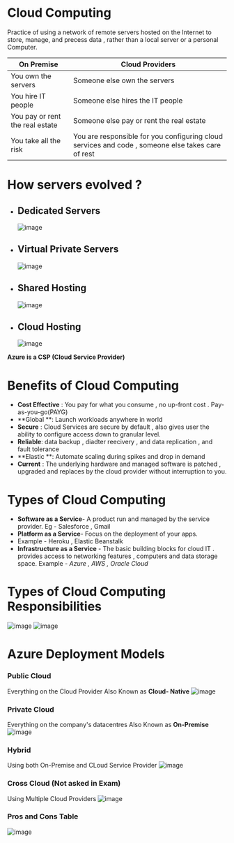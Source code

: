 # Cloud Computing
Practice of using a network of remote servers hosted on the Internet to store, manage, and precess data , rather than a local server or a personal Computer.

| On Premise | Cloud Providers |
|--------------|---------------|
|You own the servers|Someone else own the servers|
|You hire IT people|Someone else hires the IT people |
|You pay or rent the real estate|Someone else pay or rent the real estate |
|You take all the risk|You are responsible for you configuring cloud services and code , someone else takes care of rest |


# How servers evolved ?

- ## Dedicated Servers
  ![image](https://user-images.githubusercontent.com/98258627/215633502-37aefe4d-3d67-4eae-be21-36f02b08327b.png)
- ## Virtual Private Servers
  ![image](https://user-images.githubusercontent.com/98258627/215633867-bab73d1c-5861-4193-9162-9b52ecfa2334.png)
- ## Shared Hosting
	![image](https://user-images.githubusercontent.com/98258627/215633922-bc30e007-f0ce-4532-ae69-52e295c65f76.png)
- ## Cloud Hosting 
  ![image](https://user-images.githubusercontent.com/98258627/215633978-93db7030-9709-470b-a682-5c95cc377a26.png)

**Azure is a CSP (Cloud Service Provider)**

# Benefits of Cloud Computing

- **Cost Effective** : You pay for what you consume , no up-front cost . Pay-as-you-go(PAYG)
- **Global **: Launch workloads anywhere in world 
- **Secure** : Cloud Services are secure by default , also gives user the ability to configure access down to granular level.
- **Reliable**: data backup , diadter reecivery , and data replication , and fault tolerance 
- **Elastic **: Automate scaling during spikes and drop in demand 
- **Current** : The underlying hardware and managed software is patched , upgraded and replaces by the cloud provider without interruption to you.

# Types of Cloud Computing 

-  **Software as a Service**-  A product run and managed by the service provider. Eg - Salesforce , Gmail
-  **Platform as a Service**- Focus on the deployment of your apps.
- Example - Heroku , Elastic Beanstalk 
- **Infrastructure as a Service** -  The basic building blocks for cloud IT . provides access to networking features , computers and data storage space. Example - *Azure , AWS , Oracle Cloud*

# Types of Cloud Computing  Responsibilities
![image](https://user-images.githubusercontent.com/98258627/215633380-ff3f80b1-dbc7-414b-a907-4cb97362f941.png)
![image](https://user-images.githubusercontent.com/98258627/215633440-cc49e556-a7d4-4c2a-9316-8e1851d065d9.png)

# Azure Deployment Models

### Public Cloud
Everything on the Cloud Provider 
Also Known as **Cloud- Native**
![image](https://user-images.githubusercontent.com/98258627/215633768-f71696f9-2d7f-4324-99d8-31cc3060c296.png)

### Private Cloud
Everything on the company's datacentres
Also Known as **On-Premise**
![image](https://user-images.githubusercontent.com/98258627/215633724-26a4abad-6513-4771-978c-0051eb65aec2.png)

### Hybrid 
Using both On-Premise and CLoud Service Provider
![image](https://user-images.githubusercontent.com/98258627/215633581-cd739ff0-ef58-472e-b065-0519b015e051.png)

### Cross Cloud (Not asked in Exam)
Using Multiple Cloud Providers
![image](https://user-images.githubusercontent.com/98258627/215633667-3b6d0df0-d01f-4ae8-a065-dd3c6d8cc6c9.png)
### Pros and Cons Table
![image](https://user-images.githubusercontent.com/98258627/215633623-d8ab8252-f860-427a-9706-219dbecbfed2.png)

